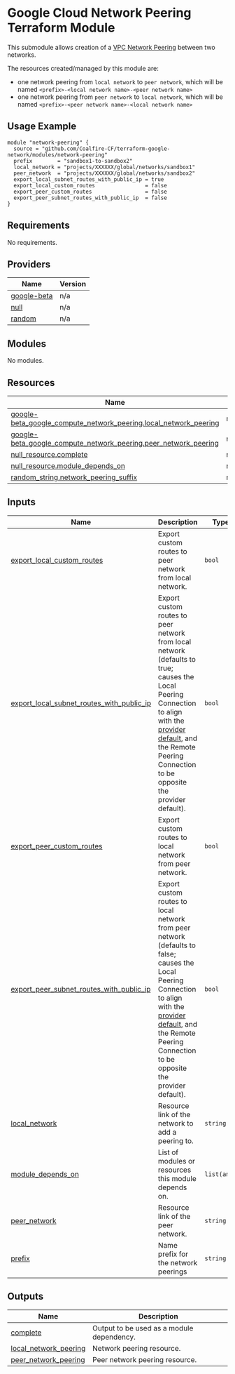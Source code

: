 # Google Cloud Network Peering Terraform Module

This submodule allows creation of a [VPC Network Peering](https://cloud.google.com/vpc/docs/vpc-peering) between two networks.

The resources created/managed by this module are:

- one network peering from `local network` to `peer network`, which will be named `<prefix>-<local network name>-<peer network name>`
- one network peering from `peer network` to `local network`, which will be named `<prefix>-<peer network name>-<local network name>`

## Usage Example

```hcl
module "network-peering" {
  source = "github.com/Coalfire-CF/terraform-google-network/modules/network-peering"
  prefix        = "sandbox1-to-sandbox2"
  local_network = "projects/XXXXXX/global/networks/sandbox1"
  peer_network  = "projects/XXXXXX/global/networks/sandbox2"
  export_local_subnet_routes_with_public_ip = true
  export_local_custom_routes                = false
  export_peer_custom_routes                 = false
  export_peer_subnet_routes_with_public_ip  = false
}
```

<!-- BEGIN_TF_DOCS -->
## Requirements

No requirements.

## Providers

| Name | Version |
|------|---------|
| <a name="provider_google-beta"></a> [google-beta](#provider\_google-beta) | n/a |
| <a name="provider_null"></a> [null](#provider\_null) | n/a |
| <a name="provider_random"></a> [random](#provider\_random) | n/a |

## Modules

No modules.

## Resources

| Name | Type |
|------|------|
| [google-beta_google_compute_network_peering.local_network_peering](https://registry.terraform.io/providers/hashicorp/google-beta/latest/docs/resources/google_compute_network_peering) | resource |
| [google-beta_google_compute_network_peering.peer_network_peering](https://registry.terraform.io/providers/hashicorp/google-beta/latest/docs/resources/google_compute_network_peering) | resource |
| [null_resource.complete](https://registry.terraform.io/providers/hashicorp/null/latest/docs/resources/resource) | resource |
| [null_resource.module_depends_on](https://registry.terraform.io/providers/hashicorp/null/latest/docs/resources/resource) | resource |
| [random_string.network_peering_suffix](https://registry.terraform.io/providers/hashicorp/random/latest/docs/resources/string) | resource |

## Inputs

| Name | Description | Type | Default | Required |
|------|-------------|------|---------|:--------:|
| <a name="input_export_local_custom_routes"></a> [export\_local\_custom\_routes](#input\_export\_local\_custom\_routes) | Export custom routes to peer network from local network. | `bool` | `false` | no |
| <a name="input_export_local_subnet_routes_with_public_ip"></a> [export\_local\_subnet\_routes\_with\_public\_ip](#input\_export\_local\_subnet\_routes\_with\_public\_ip) | Export custom routes to peer network from local network (defaults to true; causes the Local Peering Connection to align with the [provider default](https://registry.terraform.io/providers/hashicorp/google/latest/docs/resources/compute_network_peering#export_subnet_routes_with_public_ip), and the Remote Peering Connection to be opposite the provider default). | `bool` | `true` | no |
| <a name="input_export_peer_custom_routes"></a> [export\_peer\_custom\_routes](#input\_export\_peer\_custom\_routes) | Export custom routes to local network from peer network. | `bool` | `false` | no |
| <a name="input_export_peer_subnet_routes_with_public_ip"></a> [export\_peer\_subnet\_routes\_with\_public\_ip](#input\_export\_peer\_subnet\_routes\_with\_public\_ip) | Export custom routes to local network from peer network (defaults to false; causes the Local Peering Connection to align with the [provider default](https://registry.terraform.io/providers/hashicorp/google/latest/docs/resources/compute_network_peering#import_subnet_routes_with_public_ip), and the Remote Peering Connection to be opposite the provider default). | `bool` | `false` | no |
| <a name="input_local_network"></a> [local\_network](#input\_local\_network) | Resource link of the network to add a peering to. | `string` | n/a | yes |
| <a name="input_module_depends_on"></a> [module\_depends\_on](#input\_module\_depends\_on) | List of modules or resources this module depends on. | `list(any)` | `[]` | no |
| <a name="input_peer_network"></a> [peer\_network](#input\_peer\_network) | Resource link of the peer network. | `string` | n/a | yes |
| <a name="input_prefix"></a> [prefix](#input\_prefix) | Name prefix for the network peerings | `string` | `"network-peering"` | no |

## Outputs

| Name | Description |
|------|-------------|
| <a name="output_complete"></a> [complete](#output\_complete) | Output to be used as a module dependency. |
| <a name="output_local_network_peering"></a> [local\_network\_peering](#output\_local\_network\_peering) | Network peering resource. |
| <a name="output_peer_network_peering"></a> [peer\_network\_peering](#output\_peer\_network\_peering) | Peer network peering resource. |
<!-- END_TF_DOCS -->

